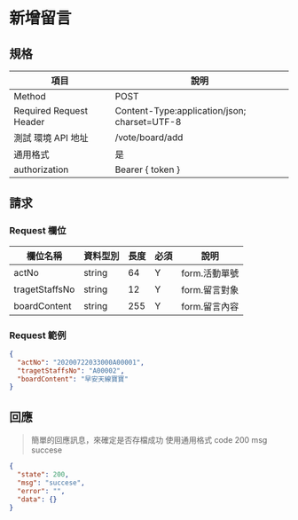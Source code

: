 # 新增留言

## 規格

| 項目                    | 說明                                         |
| ----------------------- | -------------------------------------------- |
| Method                  | POST                                         |
| Required Request Header | Content-Type:application/json; charset=UTF-8 |
| 測試 環境 API 地址      | /vote/board/add                              |
| 通用格式                | 是                                           |
| authorization           | Bearer { token }                             |

## 請求

### Request 欄位

| 欄位名稱       | 資料型別 | 長度 | 必須 | 說明          |
| -------------- | -------- | ---- | ---- | ------------- |
| actNo          | string   | 64   | Y    | form.活動單號 |
| tragetStaffsNo | string   | 12   | Y    | form.留言對象 |
| boardContent   | string   | 255  | Y    | form.留言內容 |

### Request 範例

```json
{
  "actNo": "20200722033000A00001",
  "tragetStaffsNo": "A00002",
  "boardContent": "早安天線寶寶"
}
```

## 回應

> 簡單的回應訊息，來確定是否存檔成功
> 使用通用格式 code 200 msg succese

```json
{
  "state": 200,
  "msg": "succese",
  "error": "",
  "data": {}
}
```
